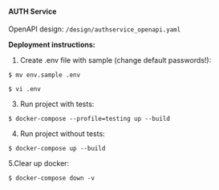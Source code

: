 #### AUTH Service

OpenAPI design: `/design/authservice_openapi.yaml`

**Deployment instructions:**

1. Create .env file with sample (change default passwords!):

`$ mv env.sample .env`

`$ vi .env`

3. Run project with tests:

`$ docker-compose --profile=testing up --build`

4. Run project without tests:

`$ docker-compose up --build`

5.Clear up docker:

`$ docker-compose down -v`
